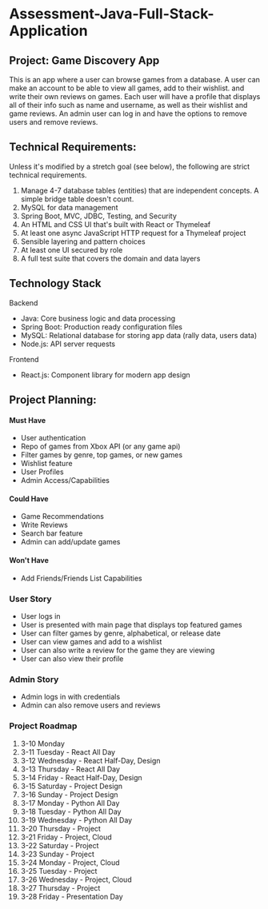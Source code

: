 # Assessment-Java-Full-Stack-Application

## Project: Game Discovery App
This is an app where a user can browse games from a database. A user can make an account to be able to view all games, add to their wishlist. and write their own reviews on games. Each user will have a profile that displays all of their info such as name and username, as well as their wishlist and game reviews. An admin user can log in and have the options to remove users and remove reviews. 

## Technical Requirements:
Unless it's modified by a stretch goal (see below), the following are strict technical
requirements.
1. Manage 4-7 database tables (entities) that are independent concepts. A simple
bridge table doesn't count.
2. MySQL for data management
3. Spring Boot, MVC, JDBC, Testing, and Security
4. An HTML and CSS UI that's built with React or Thymeleaf
5. At least one async JavaScript HTTP request for a Thymeleaf project
6. Sensible layering and pattern choices
7. At least one UI secured by role
8. A full test suite that covers the domain and data layers

## Technology Stack

Backend

- Java: Core business logic and data processing
- Spring Boot: Production ready configuration files
- MySQL: Relational database for storing app data (rally data, users data)
- Node.js: API server requests

Frontend

- React.js: Component library for modern app design


## Project Planning:

#### Must Have
- User authentication
- Repo of games from Xbox API (or any game api)
- Filter games by genre, top games, or new games
- Wishlist feature
- User Profiles
- Admin Access/Capabilities

#### Could Have
- Game Recommendations
- Write Reviews
- Search bar feature
- Admin can add/update games

#### Won't Have
- Add Friends/Friends List Capabilities 



### User Story
- User logs in
- User is presented with main page that displays top featured games
- User can filter games by genre, alphabetical, or release date
- User can view games and add to a wishlist
- User can also write a review for the game they are viewing
- User can also view their profile

### Admin Story
- Admin logs in with credentials
- Admin can also remove users and reviews

### Project Roadmap
1. 3-10 Monday
1. 3-11 Tuesday - React All Day
2. 3-12 Wednesday - React Half-Day, Design
3. 3-13 Thursday - React All Day
4. 3-14 Friday - React Half-Day, Design
5. 3-15 Saturday - Project Design
6. 3-16 Sunday - Project Design
7. 3-17 Monday - Python All Day
8. 3-18 Tuesday - Python All Day
9. 3-19 Wednesday - Python All Day
10. 3-20 Thursday - Project 
11. 3-21 Friday - Project, Cloud 
12. 3-22 Saturday - Project
12. 3-23 Sunday - Project
12. 3-24 Monday - Project, Cloud
12. 3-25 Tuesday - Project
12. 3-26 Wednesday - Project, Cloud
12. 3-27 Thursday - Project
12. 3-28 Friday - Presentation Day
